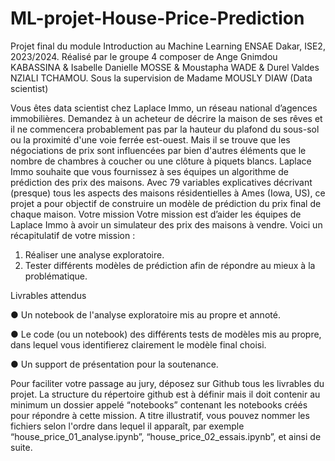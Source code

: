 # ML-projet-House-Price-Prediction
Projet final du module Introduction au Machine Learning ENSAE Dakar, ISE2, 2023/2024. Réalisé par le groupe 4 composer de  Ange Gnimdou KABASSINA &amp; Isabelle Danielle MOSSE &amp; Moustapha WADE &amp;  Durel Valdes NZIALI TCHAMOU. Sous la supervision de Madame MOUSLY DIAW (Data scientist)

Vous êtes data scientist chez Laplace Immo, un réseau national d’agences immobilières.
Demandez à un acheteur de décrire la maison de ses rêves et il ne commencera probablement pas par la
hauteur du plafond du sous-sol ou la proximité d'une voie ferrée est-ouest. Mais il se trouve que les
négociations de prix sont influencées par bien d'autres éléments que le nombre de chambres à coucher
ou une clôture à piquets blancs.
Laplace Immo souhaite que vous fournissez à ses équipes un algorithme de prédiction des prix des maisons.
Avec 79 variables explicatives décrivant (presque) tous les aspects des maisons résidentielles à Ames
(Iowa, US), ce projet a pour objectif de construire un modèle de prédiction du prix final de chaque maison.
Votre mission
Votre mission est d’aider les équipes de Laplace Immo à avoir un simulateur des prix des maisons à vendre.
Voici un récapitulatif de votre mission :
1. Réaliser une analyse exploratoire.
2. Tester différents modèles de prédiction afin de répondre au mieux à la problématique.

Livrables attendus

● Un notebook de l'analyse exploratoire mis au propre et annoté.

● Le code (ou un notebook) des différents tests de modèles mis au propre, dans lequel vous identifierez
clairement le modèle final choisi.

● Un support de présentation pour la soutenance.

Pour faciliter votre passage au jury, déposez sur Github tous les livrables du projet. La structure du répertoire
github est à définir mais il doit contenir au minimum un dossier appelé “notebooks” contenant les notebooks créés
pour répondre à cette mission. A titre illustratif, vous pouvez nommer les fichiers selon l'ordre dans lequel il
apparaît, par exemple “house_price_01_analyse.ipynb”, “house_price_02_essais.ipynb”, et ainsi de suite.
